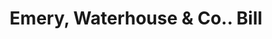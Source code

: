 ---
doi: 10.7916/D82Z2HH0
date_other: '1880'
date_other_textual: 1880-1889
form: printed ephemera
genre:
- Invoices
name:
- Emery, Waterhouse & Co.
object_in_context_url: https://biggert.cul.columbia.edu/items/view/ave_biggert_00586
subject_hierarchical_geographic:
- Portland, Maine, United States
subject_name:
- Emery, Waterhouse & Co.
title: Emery, Waterhouse & Co.. Bill
sort_title: Emery, Waterhouse & Co.. Bill
call_number: ave_biggert_00586
coordinates:
- 43.666666666666664,-70.26666666666667
pid: ave_biggert_00586
identifiers: ave_biggert_00586
thumbnail: https://derivativo-2.library.columbia.edu/iiif/2/ldpd:343610/full/!256,256/0/native.jpg
permalink: /biggert/ave_biggert_00586/
layout: iiif-image-page
---
